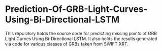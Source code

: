 # Prediction-Of-GRB-Light-Curves-Using-Bi-Directional-LSTM
This repository holds the source code for predicting missing points of GRB Light Curves Using Bi-Directional LSTM. It also holds the results generated via code for various classes of GRBs taken from SWIFT XRT.
